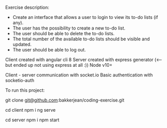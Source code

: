 Exercise description:
- Create an interface that allows a user to login to view its to-do lists (if any).
- The user has the possibility to create a new to-do list.
- The user should be able to delete the to-do lists.
- The total number of the available to-do lists should be visible and updated.
- The user should be able to log out.

Client created with angular cli 8
Server created with express generator (<-- but ended up not using express at all :))
Node v10+

Client - server communication with socket.io
Basic authentication with socketio-auth

To run this project:

git clone git@github.com:bakkerjean/coding-exercise.git

cd client
npm i
ng serve

cd server
npm i
npm start
